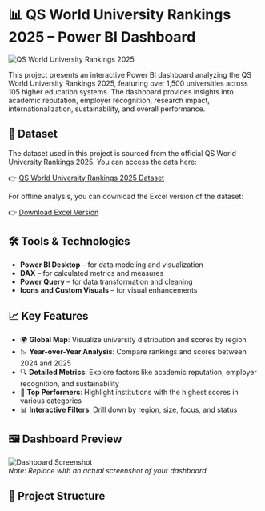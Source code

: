 # 📊 QS World University Rankings 2025 – Power BI Dashboard

![QS World University Rankings 2025](https://www.topuniversities.com/sites/default/files/styles/hero_image/public/2025-06/qs-world-university-rankings-2025-hero.jpg?itok=J7q1Vj8L)

This project presents an interactive Power BI dashboard analyzing the QS World University Rankings 2025, featuring over 1,500 universities across 105 higher education systems. The dashboard provides insights into academic reputation, employer recognition, research impact, internationalization, sustainability, and overall performance.

## 🔗 Dataset

The dataset used in this project is sourced from the official QS World University Rankings 2025. You can access the data here:

👉 [QS World University Rankings 2025 Dataset](https://www.topuniversities.com/world-university-rankings?sort_by=rank&order_by=asc)

For offline analysis, you can download the Excel version of the dataset:

👉 [Download Excel Version](https://www.qs.com/reports-whitepapers/qs-world-university-rankings-2025-results-table-excel/)

## 🛠️ Tools & Technologies

- **Power BI Desktop** – for data modeling and visualization  
- **DAX** – for calculated metrics and measures  
- **Power Query** – for data transformation and cleaning  
- **Icons and Custom Visuals** – for visual enhancements  

## 📈 Key Features

- 🌍 **Global Map**: Visualize university distribution and scores by region  
- 📉 **Year-over-Year Analysis**: Compare rankings and scores between 2024 and 2025  
- 🔍 **Detailed Metrics**: Explore factors like academic reputation, employer recognition, and sustainability  
- 🎯 **Top Performers**: Highlight institutions with the highest scores in various categories  
- 📊 **Interactive Filters**: Drill down by region, size, focus, and status  

## 🖼️ Dashboard Preview

![Dashboard Screenshot](https://example.com/dashboard-screenshot.png)  
*Note: Replace with an actual screenshot of your dashboard.*

## 📄 Project Structure

